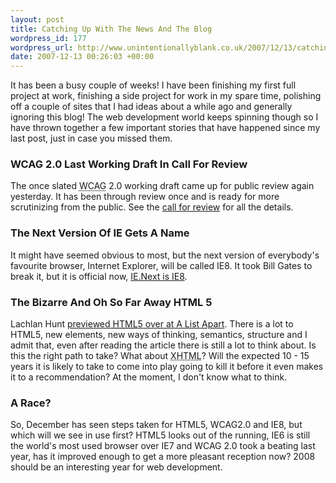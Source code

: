 ```yaml
---
layout: post
title: Catching Up With The News And The Blog
wordpress_id: 177
wordpress_url: http://www.unintentionallyblank.co.uk/2007/12/13/catching-up-with-the-news-and-the-blog/
date: 2007-12-13 00:26:03 +00:00
---
```

<p>It has been a busy couple of weeks! I have been finishing my first full project at work, finishing a side project for work in my spare time, polishing off a couple of sites that I had ideas about a while ago and generally ignoring this blog! The web development world keeps spinning though so I have thrown together a few important stories that have happened since my last post, just in case you missed them.</p>

<h3>WCAG 2.0 Last Working Draft In Call For Review</h3>

<p>The once slated <abbr title="Web Content Accessibility Guideline">WCAG</abbr> 2.0 working draft came up for public review again yesterday. It has been through review once and is ready for more scrutinizing from the public. See the <a href="http://lists.w3.org/Archives/Public/w3c-wai-ig/2007OctDec/0060.html">call for review</a> for all the details.</p>

<h3>The Next Version Of IE Gets A Name</h3>

<p>It might have seemed obvious to most, but the next version of everybody's favourite browser, Internet Explorer, will be called IE8. It took Bill Gates to break it, but it is official now, <a href="http://blogs.msdn.com/ie/archive/2007/12/05/internet-explorer-8.aspx">IE.Next is IE8</a>.</p>

<h3>The Bizarre And Oh So Far Away HTML 5</h3>

<p>Lachlan Hunt <a href="http://alistapart.com/articles/previewofhtml5">previewed <abbr title="Hyper Text Markup Language">HTML</abbr>5 over at A List Apart</a>. There is a lot to HTML5, new elements, new ways of thinking, semantics, structure and I admit that, even after reading the article there is still a lot to think about. Is this the right path to take? What about <abbr title="eXtensible Hyper Text Markup Language">XHTML</abbr>? Will the expected 10 - 15 years it is likely to take to come into play going to kill it before it even makes it to a recommendation? At the moment, I don't know what to think.</p>

<h3>A Race?</h3>

<p>So, December has seen steps taken for HTML5, WCAG2.0 and IE8, but which will we see in use first? HTML5 looks out of the running, IE6 is still the world's most used browser over IE7 and WCAG 2.0 took a beating last year, has it improved enough to get a more pleasant reception now? 2008 should be an interesting year for web development.</p>
